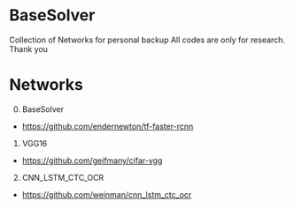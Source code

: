 # BaseSolver

Collection of Networks for personal backup
All codes are only for research. Thank you

# Networks

0. BaseSolver
 - https://github.com/endernewton/tf-faster-rcnn
1. VGG16
 - https://github.com/geifmany/cifar-vgg
2. CNN_LSTM_CTC_OCR
 - https://github.com/weinman/cnn_lstm_ctc_ocr
 
